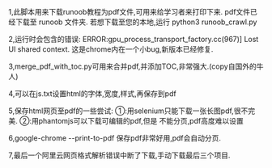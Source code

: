 1,此脚本用来下载runoob教程为pdf文件,可用来给学习者来打印下来.
  pdf文件已经下载至 runoob 文件夹.
  若想下载至您的本地,运行
      python3 runoob_crawl.py

2,运行时会包含的错误:
    ERROR:gpu_process_transport_factory.cc(967)] Lost UI shared context.
这是chrome内在一个小bug,新版本已经修复.

3,merge_pdf_with_toc.py可用来合并pdf,并添加TOC,非常强大.(copy自国外的牛人)

4,可以在js.txt设置html的字体,宽度,样式,再保存到pdf

5,保存html网页至pdf的一些尝试:
         ①:用selenium只能下载一张长图pdf,很不完美.
         ②:用phantomjs可以下载可编辑的pdf,但是 不能分页,pdf高度难以设置

6,google-chrome --print-to-pdf 保存pdf非常好用,pdf会自动分页.

7,最后一个阿里云网页格式解析错误中断了下载,手动下载最后三个项目.




